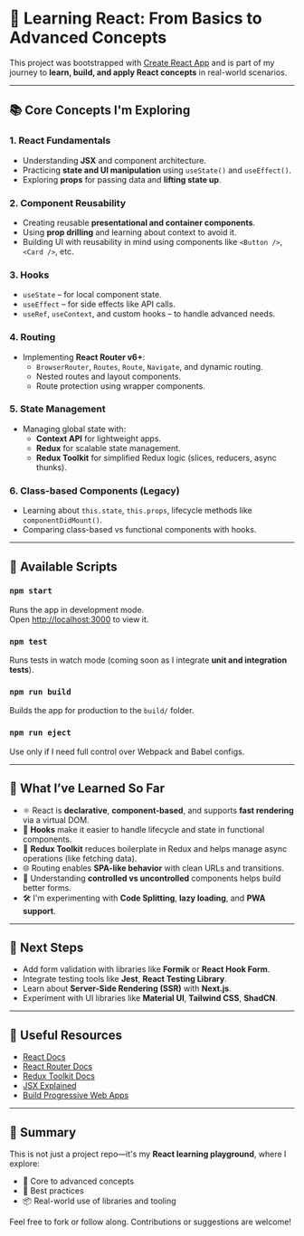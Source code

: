 # 🚀 Learning React: From Basics to Advanced Concepts

This project was bootstrapped with [Create React App](https://github.com/facebook/create-react-app) and is part of my journey to **learn, build, and apply React concepts** in real-world scenarios.

---

## 📚 Core Concepts I'm Exploring

### 1. **React Fundamentals**
- Understanding **JSX** and component architecture.
- Practicing **state and UI manipulation** using `useState()` and `useEffect()`.
- Exploring **props** for passing data and **lifting state up**.

### 2. **Component Reusability**
- Creating reusable **presentational and container components**.
- Using **prop drilling** and learning about context to avoid it.
- Building UI with reusability in mind using components like `<Button />`, `<Card />`, etc.

### 3. **Hooks**
- `useState` – for local component state.
- `useEffect` – for side effects like API calls.
- `useRef`, `useContext`, and custom hooks – to handle advanced needs.

### 4. **Routing**
- Implementing **React Router v6+**:
  - `BrowserRouter`, `Routes`, `Route`, `Navigate`, and dynamic routing.
  - Nested routes and layout components.
  - Route protection using wrapper components.

### 5. **State Management**
- Managing global state with:
  - **Context API** for lightweight apps.
  - **Redux** for scalable state management.
  - **Redux Toolkit** for simplified Redux logic (slices, reducers, async thunks).

### 6. **Class-based Components (Legacy)**
- Learning about `this.state`, `this.props`, lifecycle methods like `componentDidMount()`.
- Comparing class-based vs functional components with hooks.

---

## 🧪 Available Scripts

### `npm start`
Runs the app in development mode.\
Open [http://localhost:3000](http://localhost:3000) to view it.

### `npm test`
Runs tests in watch mode (coming soon as I integrate **unit and integration tests**).

### `npm run build`
Builds the app for production to the `build/` folder.

### `npm run eject`
Use only if I need full control over Webpack and Babel configs.

---

## 🧠 What I’ve Learned So Far
- ⚛️ React is **declarative**, **component-based**, and supports **fast rendering** via a virtual DOM.
- 🔄 **Hooks** make it easier to handle lifecycle and state in functional components.
- 🧩 **Redux Toolkit** reduces boilerplate in Redux and helps manage async operations (like fetching data).
- 🌐 Routing enables **SPA-like behavior** with clean URLs and transitions.
- 🔄 Understanding **controlled vs uncontrolled** components helps build better forms.
- 🛠 I'm experimenting with **Code Splitting**, **lazy loading**, and **PWA support**.

---

## 🔮 Next Steps
- Add form validation with libraries like **Formik** or **React Hook Form**.
- Integrate testing tools like **Jest**, **React Testing Library**.
- Learn about **Server-Side Rendering (SSR)** with **Next.js**.
- Experiment with UI libraries like **Material UI**, **Tailwind CSS**, **ShadCN**.

---

## 📖 Useful Resources
- [React Docs](https://reactjs.org/)
- [React Router Docs](https://reactrouter.com/)
- [Redux Toolkit Docs](https://redux-toolkit.js.org/)
- [JSX Explained](https://reactjs.org/docs/introducing-jsx.html)
- [Build Progressive Web Apps](https://create-react-app.dev/docs/making-a-progressive-web-app/)

---

## 🌟 Summary

This is not just a project repo—it's my **React learning playground**, where I explore:
- 🔧 Core to advanced concepts
- 🧠 Best practices
- 📦 Real-world use of libraries and tooling

Feel free to fork or follow along. Contributions or suggestions are welcome!